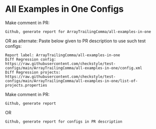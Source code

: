 # All Examples in One Configs
Make comment in PR:
```
Github, generate report for ArrayTrailingComma/all-examples-in-one
```
OR as alternate:
Paste below given to PR description to use such test configs:
```
Report label: ArrayTrailingComma/all-examples-in-one
Diff Regression config: https://raw.githubusercontent.com/checkstyle/test-configs/main/ArrayTrailingComma/all-examples-in-one/config.xml
Diff Regression projects: https://raw.githubusercontent.com/checkstyle/test-configs/main/ArrayTrailingComma/all-examples-in-one/list-of-projects.properties
```
Make comment in PR:
```
Github, generate report
```
OR
```
Github, generate report for configs in PR description
```
